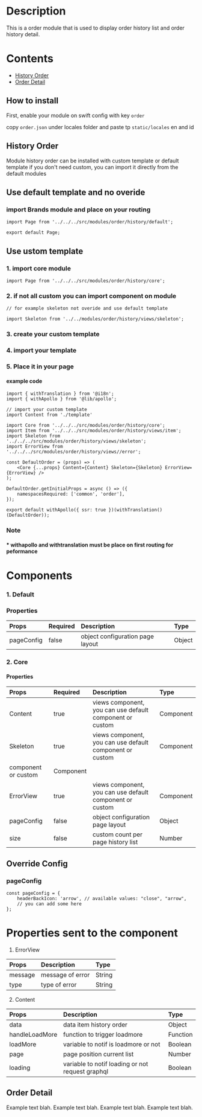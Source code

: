 # Description
This is a order module that is used to display order history list and order history detail.

# Contents
- [History Order](#history-order) 
- [Order Detail](#order-detail) 

## How to install
First, enable your module on swift config with key ````order````

copy `order.json` under locales folder and paste tp `static/locales` en and id

## History Order
Module history order can be installed with custom template or default template
if you don't need custom, you can import it directly from the default modules

## Use default template and no overide
### import Brands module and place on your routing
````
import Page from '../../../src/modules/order/history/default';

export default Page;
````


## Use ustom template
### 1. import core module

````
import Page from '../../../src/modules/order/history/core';
````

### 2. if not all custom you can import component on module

````
// for example skeleton not overide and use default template

import Skeleton from '../../modules/order/history/views/skeleton';
````
### 3. create your custom template
### 4. import your template
### 5. Place it in your page
#### example code
````
import { withTranslation } from '@i18n';
import { withApollo } from '@lib/apollo';

// import your custom template
import Content from './template'

import Core from '../../../src/modules/order/history/core';
import Item from '../../../src/modules/order/history/views/item';
import Skeleton from '../../../src/modules/order/history/views/skeleton';
import ErrorView from '../../../src/modules/order/history/views//error';

const DefaultOrder = (props) => (
    <Core {...props} Content={Content} Skeleton={Skeleton} ErrorView={ErrorView} />
);

DefaultOrder.getInitialProps = async () => ({
    namespacesRequired: ['common', 'order'],
});

export default withApollo({ ssr: true })(withTranslation()(DefaultOrder));

````

### Note
#### * withapollo and withtranslation must be place on first routing for peformance

# Components
### 1. Default
### Properties
| Props       | Required | Description | Type |
| :---        | :---     | :---        |:---  |
| pageConfig  |  false   | object configuration page layout      | Object|

### 2. Core
#### Properties
| Props       | Required | Description | Type |
| :---        | :---     | :---        |:---  |
| Content      |  true    | views component, you can use default component or custom | Component |
| Skeleton      |  true    |  views component, you can use default component or custom | Component |
component or custom | Component |
| ErrorView      |  true    |  views component, you can use default component or custom | Component |
| pageConfig  |  false   | object configuration page layout      | Object|
| size  |  false   | custom count per page history list     | Number|

## Override Config
### pageConfig

````
const pageConfig = {
    headerBackIcon: 'arrow', // available values: "close", "arrow",
    // you can add some here
};
````

# Properties sent to the component
1. ErrorView

| Props       | Description | Type |
| :---        | :---        |:---  |
| message     |  message of error      | String|
| type        |  type of error      | String|

2. Content

| Props       | Description | Type |
| :---        | :---        |:---  |
| data     |  data item history order      | Object |
| handleLoadMore        |  function to trigger loadmore      | Function|
| loadMore        |  variable to notif is loadmore or not      | Boolean |
| page        |  page position current list   | Number|
| loading        |  variable to notif loading or not request graphql      | Boolean|

## Order Detail
Example text blah. Example text blah. Example text blah. Example text blah.